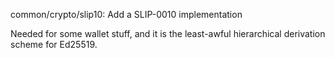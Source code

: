 common/crypto/slip10: Add a SLIP-0010 implementation

Needed for some wallet stuff, and it is the least-awful hierarchical
derivation scheme for Ed25519.
